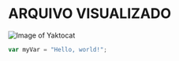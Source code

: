 # ARQUIVO VISUALIZADO
![Image of Yaktocat](https://octodex.github.com/images/yaktocat.png)
``` javascript
var myVar = "Hello, world!";
```
